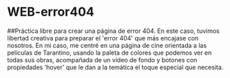 # WEB-error404
##Práctica libre para crear una página de error 404.
En este caso, tuvimos libertad creativa para preparar el 'error 404' que más encajase con nosotros. En mi caso, me centré en una página de cine orientada a las películas de Tarantino, usando la paleta de colores que podemos ver en todas sus obras, acompañada de un vídeo de fondo y botones con propiedades 'hover' que le dan a la temática el toque especial que necesita. 
